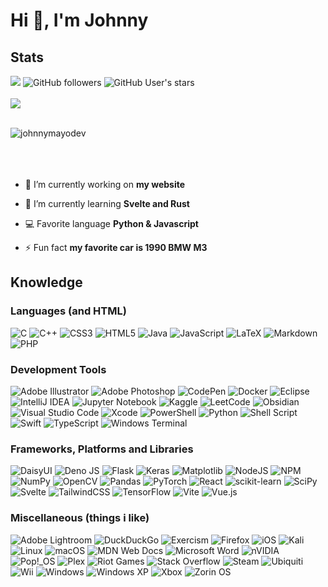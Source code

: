 <h1 align="left">Hi 👋, I'm Johnny</h1>

## Stats

<div align="left">
    <img src="https://komarev.com/ghpvc/?username=johnnymayodev&color=ff69b4"/>
    <img alt="GitHub followers" src="https://img.shields.io/github/followers/johnnymayodev?color=30b5ff ">
    <img alt="GitHub User's stars" src="https://img.shields.io/github/stars/johnnymayodev?color=ffcb30">
</div>

<br>

<div align="left">
    <a href="https://github.com/ryo-ma/github-profile-trophy">
        <img src="https://github-profile-trophy.vercel.app/?username=johnnymayodev&column=5&margin-w=15&margin-h=15&theme=gitdimmed&rank=-C" />
    </a>
</div>

<br>

<p>
    <img align="left" src="https://github-readme-stats.vercel.app/api/top-langs?username=johnnymayodev&theme=transparent&show_icons=true&locale=en&layout=compact" alt="johnnymayodev" />
</p>

<br>
<br>
<br>
<br>

- 🔭 I’m currently working on **my website**

- 🌱 I’m currently learning **Svelte and Rust**

- 💻 Favorite language **Python & Javascript**

- ⚡ Fun fact **my favorite car is 1990 BMW M3**

## Knowledge

### Languages (and HTML)
![C](https://img.shields.io/badge/c-%2300599C.svg?style=flat&logo=c&logoColor=white)
![C++](https://img.shields.io/badge/c++-%2300599C.svg?style=flat&logo=c%2B%2B&logoColor=white)
![CSS3](https://img.shields.io/badge/css3-%231572B6.svg?style=flat&logo=css3&logoColor=white)
![HTML5](https://img.shields.io/badge/html5-%23E34F26.svg?style=flat&logo=html5&logoColor=white)
![Java](https://img.shields.io/badge/java-%23ED8B00.svg?style=flat&logo=openjdk&logoColor=white)
![JavaScript](https://img.shields.io/badge/javascript-%23323330.svg?style=flat&logo=javascript&logoColor=%23F7DF1E)
![LaTeX](https://img.shields.io/badge/latex-%23008080.svg?style=flat&logo=latex&logoColor=white)
![Markdown](https://img.shields.io/badge/markdown-%23000000.svg?style=flat&logo=markdown&logoColor=white)
![PHP](https://img.shields.io/badge/php-%23777BB4.svg?style=flat&logo=php&logoColor=white)

### Development Tools

![Adobe Illustrator](https://img.shields.io/badge/adobe%20illustrator-%23FF9A00.svg?style=flat&logo=adobe%20illustrator&logoColor=white)
![Adobe Photoshop](https://img.shields.io/badge/adobe%20photoshop-%2331A8FF.svg?style=flat&logo=adobe%20photoshop&logoColor=white)
![CodePen](https://img.shields.io/badge/Codepen-000000?style=flat&logo=codepen&logoColor=white)
![Docker](https://img.shields.io/badge/docker-%230db7ed.svg?style=flat&logo=docker&logoColor=white)
![Eclipse](https://img.shields.io/badge/Eclipse-FE7A16.svg?style=flat&logo=Eclipse&logoColor=white)
![IntelliJ IDEA](https://img.shields.io/badge/IntelliJIDEA-000000.svg?style=flat&logo=intellij-idea&logoColor=white)
![Jupyter Notebook](https://img.shields.io/badge/jupyter-%23FA0F00.svg?style=flat&logo=jupyter&logoColor=white)
![Kaggle](https://img.shields.io/badge/Kaggle-035a7d?style=flat&logo=kaggle&logoColor=white)
![LeetCode](https://img.shields.io/badge/LeetCode-000000?style=flat&logo=LeetCode&logoColor=#d16c06)
![Obsidian](https://img.shields.io/badge/Obsidian-%23483699.svg?style=flat&logo=obsidian&logoColor=white)
![Visual Studio Code](https://img.shields.io/badge/Visual%20Studio%20Code-0078d7.svg?style=flat&logo=visual-studio-code&logoColor=white)
![Xcode](https://img.shields.io/badge/Xcode-007ACC?style=flat&logo=Xcode&logoColor=white)
![PowerShell](https://img.shields.io/badge/PowerShell-%235391FE.svg?style=flat&logo=powershell&logoColor=white)
![Python](https://img.shields.io/badge/python-3670A0?style=flat&logo=python&logoColor=ffdd54)
![Shell Script](https://img.shields.io/badge/shell_script-%23121011.svg?style=flat&logo=gnu-bash&logoColor=white)
![Swift](https://img.shields.io/badge/swift-F54A2A?style=flat&logo=swift&logoColor=white)
![TypeScript](https://img.shields.io/badge/typescript-%23007ACC.svg?style=flat&logo=typescript&logoColor=white)
![Windows Terminal](https://img.shields.io/badge/Windows%20Terminal-%234D4D4D.svg?style=flat&logo=windows-terminal&logoColor=white)

### Frameworks, Platforms and Libraries
![DaisyUI](https://img.shields.io/badge/daisyui-5A0EF8?style=flat&logo=daisyui&logoColor=white)
![Deno JS](https://img.shields.io/badge/deno%20js-000000?style=flat&logo=deno&logoColor=white)
![Flask](https://img.shields.io/badge/flask-%23000.svg?style=flat&logo=flask&logoColor=white)
![Keras](https://img.shields.io/badge/Keras-%23D00000.svg?style=flat&logo=Keras&logoColor=white)
![Matplotlib](https://img.shields.io/badge/Matplotlib-%23ffffff.svg?style=flat&logo=Matplotlib&logoColor=black)
![NodeJS](https://img.shields.io/badge/node.js-6DA55F?style=flat&logo=node.js&logoColor=white)
![NPM](https://img.shields.io/badge/NPM-%23CB3837.svg?style=flat&logo=npm&logoColor=white)
![NumPy](https://img.shields.io/badge/numpy-%23013243.svg?style=flat&logo=numpy&logoColor=white)
![OpenCV](https://img.shields.io/badge/opencv-%23white.svg?style=flat&logo=opencv&logoColor=white)
![Pandas](https://img.shields.io/badge/pandas-%23150458.svg?style=flat&logo=pandas&logoColor=white)
![PyTorch](https://img.shields.io/badge/PyTorch-%23EE4C2C.svg?style=flat&logo=PyTorch&logoColor=white)
![React](https://img.shields.io/badge/react-%2320232a.svg?style=flat&logo=react&logoColor=%2361DAFB)
![scikit-learn](https://img.shields.io/badge/scikit--learn-%23F7931E.svg?style=flat&logo=scikit-learn&logoColor=white)
![SciPy](https://img.shields.io/badge/SciPy-%230C55A5.svg?style=flat&logo=scipy&logoColor=%white)
![Svelte](https://img.shields.io/badge/svelte-%23f1413d.svg?style=flat&logo=svelte&logoColor=white)
![TailwindCSS](https://img.shields.io/badge/tailwindcss-%2338B2AC.svg?style=flat&logo=tailwind-css&logoColor=white)
![TensorFlow](https://img.shields.io/badge/TensorFlow-%23FF6F00.svg?style=flat&logo=TensorFlow&logoColor=white)
![Vite](https://img.shields.io/badge/vite-%23646CFF.svg?style=flat&logo=vite&logoColor=white)
![Vue.js](https://img.shields.io/badge/vuejs-%2335495e.svg?style=flat&logo=vuedotjs&logoColor=%234FC08D)


### Miscellaneous (things i like)
![Adobe Lightroom](https://img.shields.io/badge/Adobe%20Lightroom-31A8FF.svg?style=flat&logo=Adobe%20Lightroom&logoColor=white)
![DuckDuckGo](https://img.shields.io/badge/DuckDuckGo-DE5833?style=flat&logo=DuckDuckGo&logoColor=white)
![Exercism](https://img.shields.io/badge/Exercism-009CAB?style=flat&logo=exercism&logoColor=white)
![Firefox](https://img.shields.io/badge/Firefox-FF7139?style=flat&logo=Firefox-Browser&logoColor=white)
![iOS](https://img.shields.io/badge/iOS-000000?style=flat&logo=ios&logoColor=white)
![Kali](https://img.shields.io/badge/Kali-268BEE?style=flat&logo=kalilinux&logoColor=white)
![Linux](https://img.shields.io/badge/Linux-FCC624?style=flat&logo=linux&logoColor=black)
![macOS](https://img.shields.io/badge/mac%20os-000000?style=flat&logo=macos&logoColor=F0F0F0)
![MDN Web Docs](https://img.shields.io/badge/MDN_Web_Docs-black?style=flat&logo=mdnwebdocs&logoColor=white)
![Microsoft Word](https://img.shields.io/badge/Microsoft_Word-2B579A?style=flat&logo=microsoft-word&logoColor=white)
![nVIDIA](https://img.shields.io/badge/nVIDIA-%2376B900.svg?style=flat&logo=nVIDIA&logoColor=white)
![Pop!\_OS](https://img.shields.io/badge/Pop!_OS-48B9C7?style=flat&logo=Pop!_OS&logoColor=white)
![Plex](https://img.shields.io/badge/plex-%23E5A00D.svg?style=flat&logo=plex&logoColor=white)
![Riot Games](https://img.shields.io/badge/riotgames-D32936.svg?style=flat&logo=riotgames&logoColor=white)
![Stack Overflow](https://img.shields.io/badge/-Stackoverflow-FE7A16?style=flat&logo=stack-overflow&logoColor=white)
![Steam](https://img.shields.io/badge/steam-%23000000.svg?style=flat&logo=steam&logoColor=white)
![Ubiquiti](https://img.shields.io/badge/ubiquiti-%230559C9.svg?style=flat&logo=ubiquiti&logoColor=white)
![Wii](https://img.shields.io/badge/Wii-8B8B8B?style=flat&logo=wii&logoColor=white)
![Windows](https://img.shields.io/badge/Windows-0078D6?style=flat&logo=windows&logoColor=white)
![Windows XP](https://img.shields.io/badge/Windows%20xp-003399?style=flat&logo=windowsxp&logoColor=white)
![Xbox](https://img.shields.io/badge/xbox-%23107C10.svg?style=flat&logo=xbox&logoColor=white)
![Zorin OS](https://img.shields.io/badge/-Zorin%20OS-%2310AAEB?style=flat&logo=zorin&logoColor=white)
